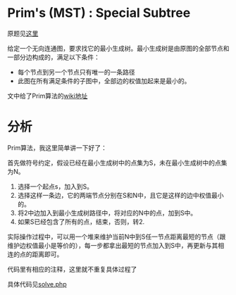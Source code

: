 # Prim's (MST) : Special Subtree
原题见[这里](https://www.hackerrank.com/challenges/primsmstsub/problem)

给定一个无向连通图，要求找它的最小生成树。最小生成树是由原图的全部节点和一部分边构成的，满足以下条件：
* 每个节点到另一个节点只有唯一的一条路径
* 此图在所有满足条件的子图中，全部边的权值加起来是最小的。

文中给了Prim算法的[wiki地址](https://en.wikipedia.org/wiki/Prim%27s_algorithm)

# 分析
Prim算法，我这里简单讲一下好了：

首先做符号约定，假设已经在最小生成树中的点集为S，未在最小生成树中的点集为N。
1. 选择一个起点s，加入到S。
2. 选择这样一条边，它的两端节点分别在S和N中，且它是这样的边中权值最小的。
3. 将2中边加入到最小生成树路径中，将对应的N中的点，加到S中。
4. 如果S已经包含了所有的点，结束，否则，转2.

实际操作过程中，可以用一个堆来维护当前N中到S任一节点距离最短的节点（跟维护边权值最小是等价的），每一步都拿出最短的节点加入到S中，再更新与其相连的点的距离即可。

代码里有相应的注释，这里就不重复具体过程了

具体代码见[solve.php](./solve.php)